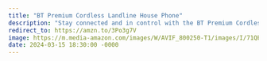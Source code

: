 ```yaml
---
title: "BT Premium Cordless Landline House Phone"
description: "Stay connected and in control with the BT Premium Cordless Landline House Phone. Featuring a 100% Nuisance Call Blocker, sync with your mobile, digital answer machine, and twin handset pack, this phone ensures uninterrupted communication and peace of mind. Say goodbye to unwanted interruptions and hello to seamless home connectivity. #affiliate #ad"
redirect_to: https://amzn.to/3Po3g7V
image: https://m.media-amazon.com/images/W/AVIF_800250-T1/images/I/71QEMkPuExL._AC_SL1500_.jpg
date: 2024-03-15 18:30:00 -0000
---
```

